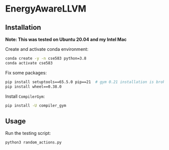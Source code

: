 # EnergyAwareLLVM

## Installation 
**Note: This was tested on Ubuntu 20.04 and my Intel Mac**

Create and activate conda environment:
```bash
conda create -y -n cse583 python=3.8
conda activate cse583
```

Fix some packages:
```bash
pip install setuptools==65.5.0 pip==21  # gym 0.21 installation is broken with more recent versions
pip install wheel==0.38.0
```

Install `CompilerGym`:
```bash
pip install -U compiler_gym
```

## Usage
Run the testing script:
```bash
python3 random_actions.py
```
